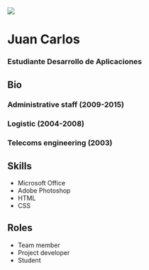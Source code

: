 <!DOCTYPE html>
<html>
<head>
    <meta charset="utf-8"/>
    <title>index.html</title>
</head>
<body
    <p><img src="http://i64.tinypic.com/mtm7lw.jpg">
    <h1>Juan Carlos</h1>
    <h3>Estudiante Desarrollo de Aplicaciones</h3>
    <h2>Bio</h2></p>
    <h3>Administrative staff (2009-2015)</h3>
    <h3>Logistic (2004-2008)</h3>
    <h3>Telecoms engineering (2003)</h3>
    <p><h2>Skills</h2></p>
<ul>
    <Li>Microsoft Office</Li>
    <li>Adobe Photoshop</li>
    <li>HTML</li>
    <li>CSS</li>    
</ul>
    <p><h2>Roles</h2></p>
<ul>
    <li>Team member</li>
    <li>Project developer</li>
    <li>Student</li>
</ul>
</body>
</html>
